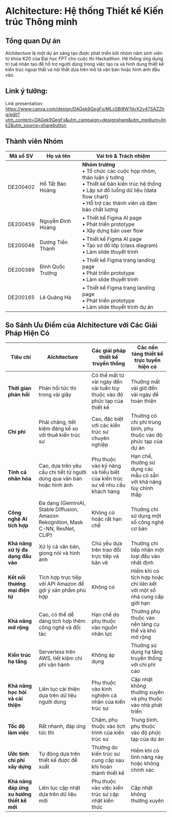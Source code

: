 # AIchitecture: Hệ thống Thiết kế Kiến trúc Thông minh

## Tổng quan Dự án
AIchitecture là một dự án sáng tạo được phát triển bởi nhóm năm sinh viên từ khóa K20 của Đại học FPT cho cuộc thi Hackaithon. Hệ thống ứng dụng trí tuệ nhân tạo để hỗ trợ người dùng trong việc tạo ra và hình dung thiết kế kiến trúc ngoại thất và nội thất dựa trên mô tả văn bản hoặc hình ảnh đầu vào.

## Link ý tưởng: 
Link presentation: https://www.canva.com/design/DAGek9QegFs/MLxSBl8W7dvX2v47SAZZhg/edit?utm_content=DAGek9QegFs&utm_campaign=designshare&utm_medium=link2&utm_source=sharebutton

## Thành viên Nhóm

| Mã số SV | Họ và tên | Vai trò & Trách nhiệm |
|------------|------|-------------------------|
| DE200402 | Hồ Tất Bảo Hoàng | **Nhóm trưởng**<br>• Tổ chức các cuộc họp nhóm, thảo luận ý tưởng<br>• Thiết kế bản kiến trúc hệ thống<br>• Lập sơ đồ luồng dữ liệu (data flow chart)<br>• Hỗ trợ các thành viên và đảm bảo chất lượng |
| DE200459 | Nguyễn Đình Hoàng | • Thiết kế Figma AI page<br>• Phát triển prototype<br>• Xây dựng bản user flow |
| DE200048 | Dương Tiến Thành | • Thiết kế Figma AI page<br>• Tạo sơ đồ lớp (class diagram)<br>• Làm slide thuyết trình |
| DE200389 | Đinh Quốc Trường | • Thiết kế Figma trang landing page<br>• Phát triển prototype<br>• Làm slide thuyết trình |
| DE200165 | Lê Quảng Hà | • Thiết kế Figma trang landing page<br>• Phát triển prototype<br>• Làm slide thuyết trình dự án |

## So Sánh Ưu Điểm của AIchitecture với Các Giải Pháp Hiện Có

| Tiêu chí | AIchitecture | Các giải pháp thiết kế truyền thống | Các nền tảng thiết kế trực tuyến hiện có |
|----------|--------------|-----------------------------------|----------------------------------------|
| **Thời gian phản hồi** | Phản hồi tức thì trong vài giây | Có thể mất từ vài ngày đến vài tuần tùy thuộc vào độ phức tạp của thiết kế | Thường mất vài giờ đến vài ngày để hoàn thiện |
| **Chi phí** | Phải chăng, tiết kiệm đáng kể so với thuê kiến trúc sư | Cao, đặc biệt với các kiến trúc sư chuyên nghiệp | Thường có chi phí trung bình, phụ thuộc vào độ phức tạp của dự án |
| **Tính cá nhân hóa** | Cao, dựa trên yêu cầu chi tiết từ người dùng qua văn bản hoặc hình ảnh | Phụ thuộc vào kỹ năng và hiểu biết của kiến trúc sư về nhu cầu khách hàng | Hạn chế, thường sử dụng các mẫu có sẵn với khả năng tùy chỉnh thấp |
| **Công nghệ AI tích hợp** | Đa dạng (GeminiAI, Stable Diffusion, Amazon Rekognition, Mask C-NN, ResNet, CLIP) | Không có hoặc rất hạn chế | Thường chỉ sử dụng một số công nghệ cơ bản |
| **Khả năng xử lý đa dạng đầu vào** | Xử lý cả văn bản, giọng nói và hình ảnh | Chủ yếu dựa trên trao đổi trực tiếp và bản vẽ | Thường chỉ tiếp nhận một loại đầu vào nhất định |
| **Kết nối thương mại điện tử** | Tích hợp trực tiếp với API Amazon để gợi ý sản phẩm phù hợp | Không có | Hiếm khi có tích hợp hoặc chỉ liên kết với một số nhà cung cấp giới hạn |
| **Khả năng mở rộng** | Cao, có thể dễ dàng tích hợp thêm công nghệ và đối tác | Hạn chế do phụ thuộc vào nguồn nhân lực | Thường phụ thuộc vào nền tảng cụ thể và khó mở rộng |
| **Kiến trúc hạ tầng** | Serverless trên AWS, tiết kiệm chi phí vận hành | Không áp dụng | Thường sử dụng hạ tầng truyền thống với chi phí cao |
| **Khả năng học hỏi và cải thiện** | Liên tục cải thiện dựa trên dữ liệu người dùng | Phụ thuộc vào kinh nghiệm cá nhân của kiến trúc sư | Cập nhật không thường xuyên và phụ thuộc vào nhà phát triển |
| **Tốc độ làm việc** | Rất nhanh, đáp ứng tức thì | Chậm, phụ thuộc vào lịch trình của kiến trúc sư | Trung bình, phụ thuộc vào độ phức tạp của dự án |
| **Ước tính chi phí xây dựng** | Tự động dựa trên thiết kế được đề xuất | Thường do kiến trúc sư cung cấp sau khi hoàn thành thiết kế | Hiếm khi có tính năng này hoặc không chính xác |
| **Khả năng đáp ứng xu hướng thiết kế mới** | Liên tục cập nhật dựa trên dữ liệu mới | Phụ thuộc vào việc kiến trúc sư cập nhật kiến thức | Cập nhật không thường xuyên |
